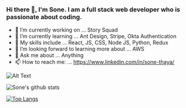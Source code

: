 ### Hi there 👋, I'm Sone. I am a full stack web developer who is passionate about coding.


- 🔭 I’m currently working on ... Story Squad 
- 🌱 I’m currently learning ... Ant Design, Stripe, Okta Authentication
- 👯 My skills include ... React, JS, CSS, Node JS, Python, Redux
- 🤔 I’m looking forward to learning more about ... AWS
- 💬 Ask me about ... Anything
- 📫 How to reach me: ... https://www.linkedin.com/in/sone-thaya/

![Alt Text](https://64.media.tumblr.com/a204f7fd4b1aec9c6ee2aa44e693d376/tumblr_n2qagw1yDD1s32c21o1_500.gifv)

![Sone's github stats](https://github-readme-stats.vercel.app/api?username=sonethaya&show_icons=true&theme=radical)

[![Top Langs](https://github-readme-stats.vercel.app/api/top-langs/?username=sonethaya)](https://github.com/anuraghazra/github-readme-stats)
